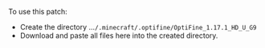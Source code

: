 To use this patch:

- Create the directory ...`/.minecraft/.optifine/OptiFine_1.17.1_HD_U_G9`
- Download and paste all files here into the created directory.

